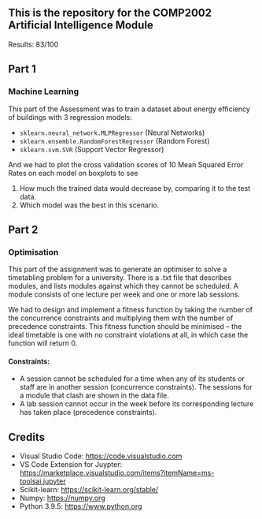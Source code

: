 ## This is the repository for the COMP2002 Artificial Intelligence Module

Results: 83/100

## Part 1

### Machine Learning

This part of the Assessment was to train a dataset about energy efficiency of buildings with 3 regression models:

* `sklearn.neural_network.MLPRegressor` (Neural Networks)
* `sklearn.ensemble.RandomForestRegressor` (Random Forest)
* `sklearn.svm.SVR` (Support Vector Regressor)

And we had to plot the cross validation scores of 10 Mean Squared Error Rates on each model on boxplots to see 

1. How much the trained data would decrease by, comparing it to the test data. 
2. Which model was the best in this scenario.

## Part 2

### Optimisation

This part of the assignment was to generate an optimiser to solve a timetabling problem for a university. There is a .txt file that describes modules, and lists modules against which they cannot be scheduled. A module consists of one lecture per week and one or more lab sessions. 

We had to design and implement a fitness function by taking the number of the concurrence constraints and multiplying them with the number of precedence constraints. This fitness function should be minimised – the ideal timetable is one with no constraint violations at all, in which case the function will return 0. 

#### Constraints:

*	A session cannot be scheduled for a time when any of its students or staff are in another session (concurrence constraints). The sessions for a module that clash are shown in the data file.
*	A lab session cannot occur in the week before its corresponding lecture has taken place (precedence constraints).

## Credits

* Visual Studio Code: https://code.visualstudio.com
* VS Code Extension for Juypter: https://marketplace.visualstudio.com/items?itemName=ms-toolsai.jupyter
* Scikit-learn: https://scikit-learn.org/stable/
* Numpy: https://numpy.org
* Python 3.9.5: https://www.python.org
